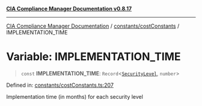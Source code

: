 [**CIA Compliance Manager Documentation v0.8.17**](../../../README.md)

***

[CIA Compliance Manager Documentation](../../../modules.md) / [constants/costConstants](../README.md) / IMPLEMENTATION\_TIME

# Variable: IMPLEMENTATION\_TIME

> `const` **IMPLEMENTATION\_TIME**: `Record`\<[`SecurityLevel`](../../../types/cia/type-aliases/SecurityLevel.md), `number`\>

Defined in: [constants/costConstants.ts:207](https://github.com/Hack23/cia-compliance-manager/blob/6a2219920f4c187f7eafa3e355e36b35c9c19248/src/constants/costConstants.ts#L207)

Implementation time (in months) for each security level
